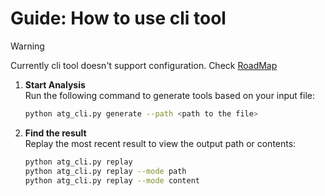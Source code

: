 # Guide: How to use cli tool  
>[!Warning]
>Currently cli tool doesn't support configuration. Check [RoadMap](some.link)
1. **Start Analysis**  
   Run the following command to generate tools based on your input file:
   ```bash
   python atg_cli.py generate --path <path to the file>
   ```
2. **Find the result**  
   Replay the most recent result to view the output path or contents:
   ```bash
   python atg_cli.py replay
   python atg_cli.py replay --mode path
   python atg_cli.py replay --mode content
   ```
